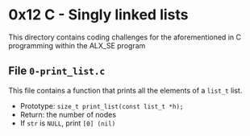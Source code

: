 # 0x12 C - Singly linked lists
This directory contains coding challenges for the aforementioned in C programming within the ALX_SE program

## File `0-print_list.c`
This file contains a function that prints all the elements of a `list_t` list.
* Prototype: `size_t print_list(const list_t *h);`
* Return: the number of nodes
* If `str` is `NULL`, print `[0] (nil)`




